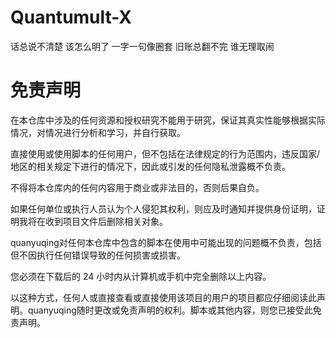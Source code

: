 # Quantumult-X
话总说不清楚 该怎么明了
一字一句像圈套
旧账总翻不完 谁无理取闹

# 免责声明
在本仓库中涉及的任何资源和授权研究不能用于研究，保证其真实性能够根据实际情况，对情况进行分析和学习，并自行获取。

直接使用或使用脚本的任何用户，但不包括在法律规定的行为范围内，违反国家/地区的相关规定下进行的情况下，因此或引发的任何隐私泄露概不负责。

不得将本仓库内的任何内容用于商业或非法目的，否则后果自负。

如果任何单位或执行人员认为个人侵犯其权利，则应及时通知并提供身份证明，证明我将在收到项目文件后删除相关对象。

quanyuqing对任何本仓库中包含的脚本在使用中可能出现的问题概不负责，包括但不因执行任何错误导致的任何损害或损害。

您必须在下载后的 24 小时内从计算机或手机中完全删除以上内容。

以这种方式，任何人或直接查看或直接使用该项目的用户的项目都应仔细阅读此声明。quanyuqing随时更改或免责声明的权利。脚本或其他内容，则您已接受此免责声明。
